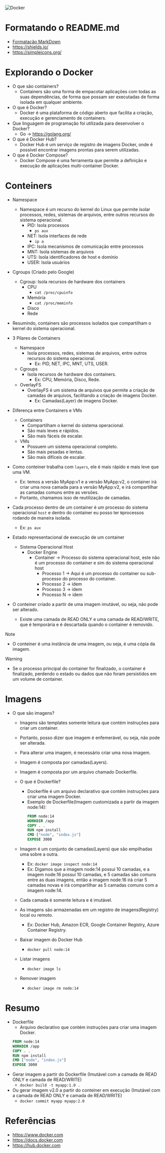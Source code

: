 ![Docker](https://img.shields.io/badge/docker-%230db7ed.svg?style=for-the-badge&logo=docker&logoColor=white)

# Formatando o README.md
-  [Formatação MarkDown](https://docs.github.com/pt/get-started/writing-on-github/getting-started-with-writing-and-formatting-on-github/basic-writing-and-formatting-syntax)
- https://shields.io/
- https://simpleicons.org/


# Explorando o Docker

- O que são containers?
    - Containers são uma forma de empacotar aplicações com todas as suas dependências, de forma que possam ser executadas de forma isolada em qualquer ambiente.
- O que é Docker?
    - Docker é uma plataforma de código aberto que facilita a criação, execução e gerenciamento de containers.
- Que linguagem de programação foi utilizada para desenvolver o Docker?
    - Go -> https://golang.org/
- O que é Docker Hub?
    - Docker Hub é um serviço de registro de imagens Docker, onde é possível encontrar imagens prontas para serem utilizadas.
- O que é Docker Compose?
    - Docker Compose é uma ferramenta que permite a definição e execução de aplicações multi-container Docker.


# Conteiners

- Namespace
    - Namespace é um recurso do kernel do Linux que permite isolar processos, redes, sistemas de arquivos, entre outros recursos do sistema operacional.
        - PID: Isola processos
            - `ps aux`
        - NET: Isola interfaces de rede
            - `ip a`
        - IPC: Isola mecanismos de comunicação entre processos
        - MNT: Isola sistemas de arquivos
        - UTS: Isola identificadores de host e domínio
        - USER: Isola usuários
- Cgroups (Criado pelo Google)
    - Cgroup: Isola recursos de hardware dos containers
        - CPU
            - `cat /proc/cpuinfo`
        - Memória
            - `cat /proc/meminfo`
        - Disco
        - Rede
- Resumindo, containers são processos isolados que compartilham o kernel do sistema operacional.

- 3 Pilares de Containers
    - Namespace
        - Isola processos, redes, sistemas de arquivos, entre outros recursos do sistema operacional.
            - Ex: PID, NET, IPC, MNT, UTS, USER.
    - Cgroups
        - Isola recursos de hardware dos containers.
            - Ex: CPU, Memória, Disco, Rede.
    - OverlayFS
        - OverlayFS é um sistema de arquivos que permite a criação de camadas de arquivos, facilitando a criação de imagens Docker.
            - Ex: Camadas(Layer) de imagens Docker.

- Diferença entre Containers e VMs
    - Containers
        - Compartilham o kernel do sistema operacional.
        - São mais leves e rápidos.
        - São mais fáceis de escalar.
    - VMs
        - Possuem um sistema operacional completo.
        - São mais pesadas e lentas.
        - São mais difíceis de escalar.

- Como conteiner trabalha com `layers`, ele é mais rápido e mais leve que uma VM.
    - Ex: temos a versão MyApp:v1 e a versão MyApp:v2, o container irá criar uma nova camada para a versão MyApp:v2, e irá compartilhar as camadas comuns entre as versões.
    - Portanto, chamamos isso de reutilização de camadas.

- Cada processo dentro de um container é um processo do sistema operacional `host` e dentro do container eu posso ter `N`processos rodando de maneira isolada.    
    - Ex: `ps aux`

- Estado representacional de execução de um container
    - Sistema Operacional Host 
        - Docker Engine
            - Container -> Processo do sistema operacional host, este não é um processo do container e sim do sistema operacional host
                - Processo 1 -> Aqui é um processo do container ou sub-processo do processo do container.
                - Processo 2 -> idem
                - Processo 3 -> idem
                - Processo N -> idem
            
- O conteiner criado a partir de uma imagem imutável, ou seja, não pode ser alterado.
    - Existe uma camada de READ ONLY e uma camada de READ/WRITE, que é temporária e é descartada quando o container é removido.

> [!NOTE]
> - O conteiner é uma instância de uma imagem, ou seja, é uma cópia da imagem.

> [!WARNING]
> - Se o processo principal do container for finalizado, o container é finalizado, perdendo o estado ou dados que não foram persistidos em um volume de container.

# Imagens

- O que são imagens?
    - Imagens são templates somente leitura que contém instruções para criar um container.
    - Portanto, posso dizer que imagem é enfemerável, ou seja, não pode ser alterada.
    - Para alterar uma imagem, é necessário criar uma nova imagem.
    - Imagem é composta por camadas(Layers).
    - Imagem é composta por um arquivo chamado Dockerfile.
    - O que é Dockerfile?
        - Dockerfile é um arquivo declarativo que contém instruções para criar uma imagem Docker.
        - Exemplo de Dockerfile(Imagem customizada a partir da imagem node:14):
            ```Dockerfile
            FROM node:14
            WORKDIR /app
            COPY . .
            RUN npm install
            CMD ["node", "index.js"]
            EXPOSE 3000
            ```
    - Imagem é um conjunto de camadas(Layers) que são empilhadas uma sobre a outra.
        - Ex: `docker image inspect node:14`
        - Ex: Digamos que a imagem node:14 possui 10 camadas, e a imagem node:16 possui 10 camadas, e 5 camadas são comuns entre as duas imagens, então a imagem node:16 irá criar 5 camadas novas e irá compartilhar as 5 camadas comuns com a imagem node:14.
    - Cada camada é somente leitura e é imutável.

    - As imagens são armazenadas em um registro de imagens(Registry) local ou remoto.
        - Ex: Docker Hub, Amazon ECR, Google Container Registry, Azure Container Registry.
    - Baixar imagem do Docker Hub
        - `docker pull node:14`
    - Listar imagens
        - `docker image ls`
    - Remover imagem
        - `docker image rm node:14`

# Resumo

- Dockerfile 
    - Arquivo declarativo que contém instruções para criar uma imagem Docker.
    ```Dockerfile
    FROM node:14
    WORKDIR /app
    COPY . .
    RUN npm install
    CMD ["node", "index.js"]
    EXPOSE 3000
    ```
- Gerar imagem a partir do Dockerfile (Imutável com a camada de READ ONLY e camada de READ/WRITE)
    - `docker build -t myapp:1.0 .`
- Ou gerar imagem  v2.0 a partir do conteiner em execução (Imutável com a camada de READ ONLY e camada de READ/WRITE)
    - `docker commit myapp myapp:2.0`



# Referências
- https://www.docker.com
- https://docs.docker.com
- https://hub.docker.com